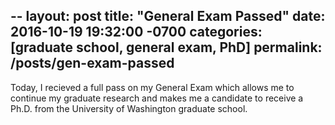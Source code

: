 --
layout: post
title:  "General Exam Passed"
date:   2016-10-19 19:32:00 -0700
categories: [graduate school, general exam, PhD]
permalink: /posts/gen-exam-passed
--


Today, I recieved a full pass on my General Exam which allows
me to continue my graduate research and makes me a candidate
to receive a Ph.D. from the University of Washington graduate
school.
